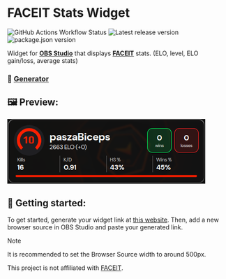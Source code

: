 # FACEIT Stats Widget

![GitHub Actions Workflow Status](https://img.shields.io/github/actions/workflow/status/mxgic1337/faceit-stats-widget/build-test.yml?style=flat-square&logo=github&logoColor=%23fff) ![Latest release version](https://img.shields.io/github/v/release/mxgic1337/faceit-stats-widget?display_name=tag&style=flat-square&logo=github&logoColor=%23fff) ![package.json version](https://img.shields.io/github/package-json/v/mxgic1337/faceit-stats-widget?style=flat-square&logo=nodedotjs&logoColor=%23fff)

Widget for **[OBS Studio](https://obsproject.com/)** that displays **[FACEIT](https://faceit.com)** stats. (ELO, level,
ELO gain/loss, average stats)

### 🔗 [Generator](https://widget.mxgic1337.xyz/)

## 🖼️ Preview:

![Preview](.github/assets/preview.png)

## 🔧 Getting started:

To get started, generate your widget link at [this website](https://widget.mxgic1337.xyz/). Then, add a new
browser source in OBS Studio and paste your generated link.

> [!NOTE]  
> It is recommended to set the Browser Source width to around 500px.

This project is not affiliated with [FACEIT](https://faceit.com).
